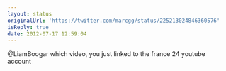 ```yaml
---
layout: status
originalUrl: 'https://twitter.com/marcgg/status/225213024846360576'
isReply: true
date: 2012-07-17 12:59:04
---
```


@LiamBoogar which video, you just linked to the france 24 youtube account
